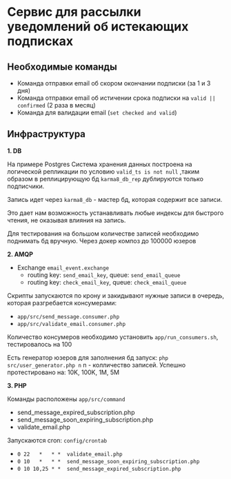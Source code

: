 # Сервис для рассылки уведомлений об истекающих подписках

## Необходимые команды

* Команда отправки email об скором окончании подписки (за 1 и 3 дня)
* Команда отправки email об истичении срока подписки на `valid || confirmed` (2 раза в месяц)
* Команда для валидации email (`set checked and valid`)

## Инфраструктура 
**1. DB**

На примере Postgres
Система хранения данных построена на логической репликации по условию
`valid_ts is not null` ,таким образом в реплицирующую бд `karma8_db_rep` дублируются только подписчики.

Запись идет через `karma8_db` - мастер бд, которая содержит все записи.

Это дает нам возможность устанавливать любые индексы для быстрого чтения,
не оказывая влияния на запись.

Для тестирования на большом количестве записей необходимо поднимать бд вручную.
Через докер композ до 100000 юзеров

**2. AMQP**
   * Exchange `email_event.exchange`
      * routing key: `send_email_key`, queue: `send_email_queue` 
      * routing key: `check_email_key`, queue: `check_email_queue`

Скрипты запускаются по крону и закидывают нужные записи в очередь, 
которая разгребается консумерами:
* `app/src/send_message.consumer.php`
* `app/src/validate_email.consumer.php`

Количество консумеров необходимо установить `app/run_consumers.sh`, тестировалось на 100

Есть генератор юзеров для заполнения бд запуск: `php src/user_generator.php n`
n - колличество записей. 
Успешно протестировано на: 10K, 100K, 1M, 5M

**3. PHP**

Команды расположены `app/src/command`
 * send_message_expired_subscription.php
 * send_message_soon_expiring_subscription.php
 * validate_email.php

Запускаются cron: `config/crontab`

* `0 22   *   * *  validate_email.php`
* `0 10   *   * *  send_message_soon_expiring_subscription.php`
* `0 10 10,25 * *  send_message_expired_subscription.php`
